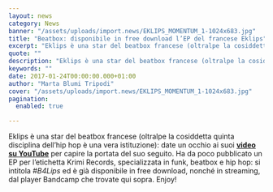 ```yaml
---
layout: news
category: News
banner: "/assets/uploads/import.news/EKLIPS_MOMENTUM_1-1024x683.jpg"
title: "Beatbox: disponibile in free download l’EP del francese Eklips"
excerpt: "Eklips è una star del beatbox francese (oltralpe la cosiddetta quinta disciplina dell’hip hop è una vera istituzione): date un occhio ai suoi video su YouTube per capire la portata del suo seguito. Ha da poco pubblicato un EP per l’etichetta Krimi Records, specializzata in funk, beatbox e hip hop: si intitola #B4Lips ed è [&hellip"
quote: ""
description: "Eklips è una star del beatbox francese (oltralpe la cosiddetta quinta disciplina dell’hip hop è una vera istituzione): date un occhio ai suoi video su YouTube per capire la portata del suo seguito. Ha da poco pubblicato un EP per l’etichetta Krimi Records, specializzata in funk, beatbox e hip hop: si intitola #B4Lips ed è [&hellip"
keywords: ""
date: 2017-01-24T00:00:00.000+01:00
author: "Marta Blumi Tripodi"
cover: "/assets/uploads/import.news/EKLIPS_MOMENTUM_1-1024x683.jpg"
pagination:
  enabled: true

---
```


Eklips è una star del beatbox francese (oltralpe la cosiddetta quinta disciplina dell’hip hop è una vera istituzione): date un occhio ai suoi [**video su YouTube**](https://www.youtube.com/results?search%5Fquery=eklips+beatbox) per capire la portata del suo seguito. Ha da poco pubblicato un EP per l’etichetta Krimi Records, specializzata in funk, beatbox e hip hop: si intitola #_B4Lips_ ed è già disponibile in free download, nonché in streaming, dal player Bandcamp che trovate qui sopra. Enjoy!